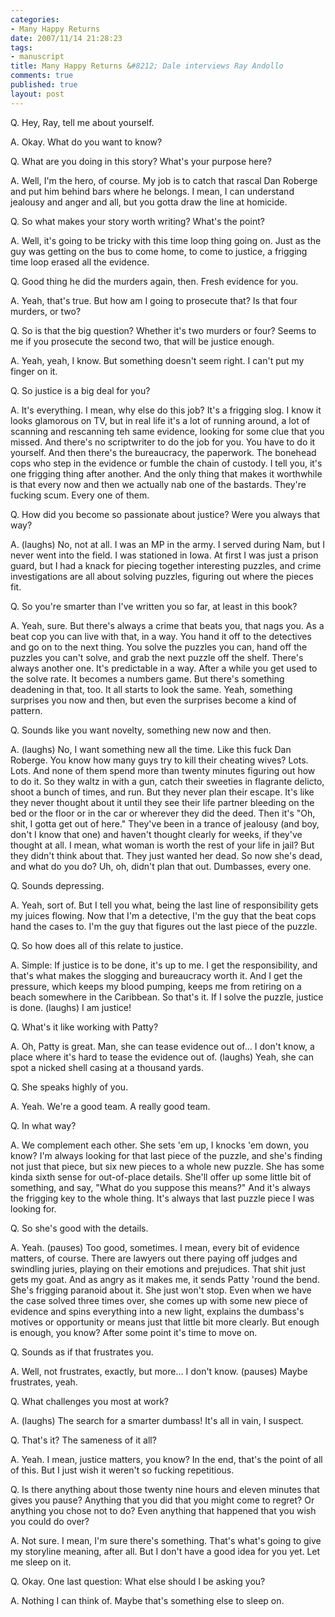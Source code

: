 ```yaml
--- 
categories: 
- Many Happy Returns
date: 2007/11/14 21:28:23
tags: 
- manuscript
title: Many Happy Returns &#8212; Dale interviews Ray Andollo
comments: true
published: true
layout: post
---
```


Q. Hey, Ray, tell me about yourself.

A. Okay.  What do you want to know?

Q. What are you doing in this story?  What's your purpose here?

A. Well, I'm the hero, of course.  My job is to catch that rascal Dan Roberge and put him behind bars where he belongs.  I mean, I can understand jealousy and anger and all, but you gotta draw the line at homicide.

Q. So what makes your story worth writing?  What's the point?

A. Well, it's going to be tricky with this time loop thing going on.  Just as the guy was getting on the bus to come home, to come to justice, a frigging time loop erased all the evidence.

Q. Good thing he did the murders again, then.  Fresh evidence for you.

A. Yeah, that's true.  But how am I going to prosecute that?  Is that four murders, or two?

Q. So is that the big question?  Whether it's two murders or four?  Seems to me if you prosecute the second two, that will be justice enough.

A. Yeah, yeah, I know.  But something doesn't seem right.  I can't put my finger on it.

Q. So justice is a big deal for you?

A. It's everything.  I mean, why else do this job?  It's a frigging slog.  I know it looks glamorous on TV, but in real life it's a lot of running around, a lot of scanning and rescanning teh same evidence, looking for some clue that you missed.  And there's no scriptwriter to do the job for you.  You have to do it yourself.  And then there's the bureaucracy, the paperwork.  The bonehead cops who step in the evidence or fumble the chain of custody.  I tell you, it's one frigging thing after another.  And the only thing that makes it worthwhile is that every now and then we actually nab one of the bastards.  They're fucking scum.  Every one of them.

Q. How did you become so passionate about justice?  Were you always that way?

A. (laughs)  No, not at all.  I was an MP in the army.  I served during Nam, but I never went into the field.  I was stationed in Iowa.  At first I was just a prison guard, but I had a knack for piecing together interesting puzzles, and crime investigations are all about solving puzzles, figuring out where the pieces fit.

Q. So you're smarter than I've written you so far, at least in this book?

A. Yeah, sure.  But there's always a crime that beats you, that nags you.  As a beat cop you can live with that, in a way.  You hand it off to the detectives and go on to the next thing.  You solve the puzzles you can, hand off the puzzles you can't solve, and grab the next puzzle off the shelf.  There's always another one.  It's predictable in a way.  After a while you get used to the solve rate.  It becomes a numbers game.  But there's something deadening in that, too.  It all starts to look the same.  Yeah, something surprises you now and then, but even the surprises become a kind of pattern.

Q. Sounds like you want novelty, something new now and then.

A. (laughs)  No, I want something new all the time.  Like this fuck Dan Roberge.  You know how many guys try to kill their cheating wives?  Lots.  Lots.  And none of them spend more than twenty minutes figuring out how to do it.  So they waltz in with a gun, catch their sweeties in flagrante delicto, shoot a bunch of times, and run.  But they never plan their escape.  It's like they never thought about it until they see their life partner bleeding on the bed or the floor or in the car or wherever they did the deed.  Then it's "Oh, shit, I gotta get out of here."  They've been in a trance of jealousy (and boy, don't I know that one) and haven't thought clearly for weeks, if they've thought at all.  I mean, what woman is worth the rest of your life in jail?  But they didn't think about that.  They just wanted her dead.  So now she's dead, and what do you do?  Uh, oh, didn't plan that out.  Dumbasses, every one.

Q. Sounds depressing.

A. Yeah, sort of.  But I tell you what, being the last line of responsibility gets my juices flowing.  Now that I'm a detective, I'm the guy that the beat cops hand the cases to.  I'm the guy that figures out the last piece of the puzzle.

Q. So how does all of this relate to justice.

A. Simple:  If justice is to be done, it's up to me.  I get the responsibility, and that's what makes the slogging and bureaucracy worth it.  And I get the pressure, which keeps my blood pumping, keeps me from retiring on a beach somewhere in the Caribbean.  So that's it.  If I solve the puzzle, justice is done.  (laughs) I am justice!

Q. What's it like working with Patty?

A. Oh, Patty is great.  Man, she can tease evidence out of... I don't know, a place where it's hard to tease the evidence out of.  (laughs)  Yeah, she can spot a nicked shell casing at a thousand yards.

Q. She speaks highly of you.

A. Yeah.  We're a good team.  A really good team.

Q. In what way?

A. We complement each other.  She sets 'em up, I knocks 'em down, you know?  I'm always looking for that last piece of the puzzle, and she's finding not just that piece, but six new pieces to a whole new puzzle.  She has some kinda sixth sense for out-of-place details.  She'll offer up some little bit of something, and say, "What do you suppose this means?"  And it's always the frigging key to the whole thing.  It's always that last puzzle piece I was looking for.

Q. So she's good with the details.

A. Yeah.  (pauses)  Too good, sometimes.  I mean, every bit of evidence matters, of course.  There are lawyers out there paying off judges and swindling juries, playing on their emotions and prejudices.  That shit just gets my goat.  And as angry as it makes me, it sends Patty 'round the bend.  She's frigging paranoid about it.  She just won't stop.  Even when we have the case solved three times over, she comes up with some new piece of evidence and spins everything into a new light, explains the dumbass's motives or opportunity or means just that little bit more clearly.  But enough is enough, you know?  After some point it's time to move on.

Q. Sounds as if that frustrates you.

A. Well, not frustrates, exactly, but more...  I don't know.  (pauses)  Maybe frustrates, yeah.

Q. What challenges you most at work?

A. (laughs) The search for a smarter dumbass!  It's all in vain, I suspect.

Q. That's it?  The sameness of it all?

A. Yeah.  I mean, justice matters, you know?  In the end, that's the point of all of this.  But I just wish it weren't so fucking repetitious.

Q. Is there anything about those twenty nine hours and eleven minutes that gives you pause?  Anything that you did that you might come to regret?  Or anything you chose not to do?  Even anything that happened that you wish you could do over?

A. Not sure.  I mean, I'm sure there's something.  That's what's going to give my storyline meaning, after all.  But I don't have a good idea for you yet.  Let me sleep on it.

Q. Okay.  One last question:  What else should I be asking you?

A. Nothing I can think of.  Maybe that's something else to sleep on.
